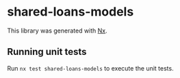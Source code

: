 # shared-loans-models

This library was generated with [Nx](https://nx.dev).

## Running unit tests

Run `nx test shared-loans-models` to execute the unit tests.
